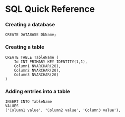 # SQL Quick Reference

### Creating a database

    CREATE DATABASE DbName;

### Creating a table

    CREATE TABLE TableName (
        Id INT PRIMARY KEY IDENTITY(1,1),
        Column1 NVARCHAR(20),
        Column2 NVARCHAR(20),
        Column3 NVARCHAR(20)
    )

### Adding entries into a table

    INSERT INTO TableName 
    VALUES
    ('Column1 value', 'Column2 value', 'Column3 value'),
    
